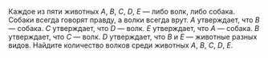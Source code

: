 Каждое из пяти животных $A$, $B$, $C$, $D$, $E$ — либо волк, либо собака. Собаки всегда говорят правду, а волки всегда врут. $A$ утверждает, что $B$ — собака. $C$ утверждает, что $D$ — волк. $E$ утверждает, что $A$ — собака. $B$ утверждает, что $C$ — волк. $D$ утверждает, что $B$ и $E$ — животные разных видов. Найдите количество волков среди животных $A$, $B$, $C$, $D$, $E$.